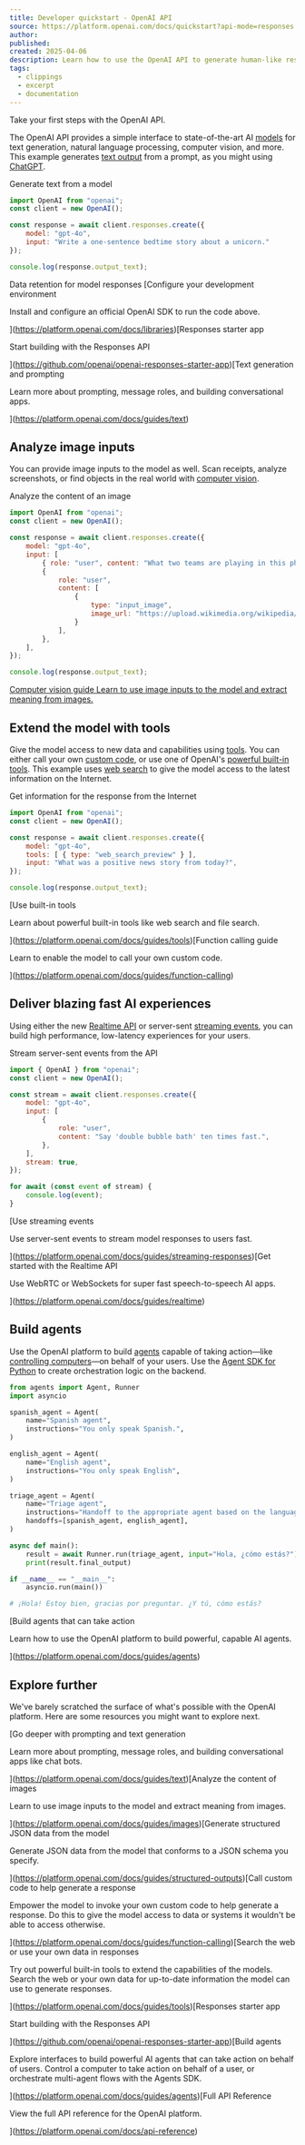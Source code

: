 ```yaml
---
title: Developer quickstart - OpenAI API
source: https://platform.openai.com/docs/quickstart?api-mode=responses
author:
published:
created: 2025-04-06
description: Learn how to use the OpenAI API to generate human-like responses to natural language prompts, analyze images with computer vision, use powerful built-in tools, and more.
tags:
  - clippings
  - excerpt
  - documentation
---
```

Take your first steps with the OpenAI API.

The OpenAI API provides a simple interface to state-of-the-art AI [models](https://platform.openai.com/docs/models) for text generation, natural language processing, computer vision, and more. This example generates [text output](https://platform.openai.com/docs/guides/text) from a prompt, as you might using [ChatGPT](https://chatgpt.com/).

Generate text from a model

```javascript
import OpenAI from "openai";
const client = new OpenAI();

const response = await client.responses.create({
    model: "gpt-4o",
    input: "Write a one-sentence bedtime story about a unicorn."
});

console.log(response.output_text);
```

Data retention for model responses [Configure your development environment

Install and configure an official OpenAI SDK to run the code above.

](https://platform.openai.com/docs/libraries)[Responses starter app

Start building with the Responses API

](https://github.com/openai/openai-responses-starter-app)[Text generation and prompting

Learn more about prompting, message roles, and building conversational apps.

](https://platform.openai.com/docs/guides/text)  
  

## Analyze image inputs

You can provide image inputs to the model as well. Scan receipts, analyze screenshots, or find objects in the real world with [computer vision](https://platform.openai.com/docs/guides/images).

Analyze the content of an image

```javascript
import OpenAI from "openai";
const client = new OpenAI();

const response = await client.responses.create({
    model: "gpt-4o",
    input: [
        { role: "user", content: "What two teams are playing in this photo?" },
        {
            role: "user",
            content: [
                {
                    type: "input_image", 
                    image_url: "https://upload.wikimedia.org/wikipedia/commons/3/3b/LeBron_James_Layup_%28Cleveland_vs_Brooklyn_2018%29.jpg",
                }
            ],
        },
    ],
});

console.log(response.output_text);
```

[Computer vision guide Learn to use image inputs to the model and extract meaning from images.](https://platform.openai.com/docs/guides/images)  
  

## Extend the model with tools

Give the model access to new data and capabilities using [tools](https://platform.openai.com/docs/guides/tools). You can either call your own [custom code](https://platform.openai.com/docs/guides/function-calling), or use one of OpenAI's [powerful built-in tools](https://platform.openai.com/docs/guides/tools). This example uses [web search](https://platform.openai.com/docs/guides/tools-web-search) to give the model access to the latest information on the Internet.

Get information for the response from the Internet

```javascript
import OpenAI from "openai";
const client = new OpenAI();

const response = await client.responses.create({
    model: "gpt-4o",
    tools: [ { type: "web_search_preview" } ],
    input: "What was a positive news story from today?",
});

console.log(response.output_text);
```

[Use built-in tools

Learn about powerful built-in tools like web search and file search.

](https://platform.openai.com/docs/guides/tools)[Function calling guide

Learn to enable the model to call your own custom code.

](https://platform.openai.com/docs/guides/function-calling)  
  

## Deliver blazing fast AI experiences

Using either the new [Realtime API](https://platform.openai.com/docs/guides/realtime) or server-sent [streaming events](https://platform.openai.com/docs/guides/streaming-responses), you can build high performance, low-latency experiences for your users.

Stream server-sent events from the API

```javascript
import { OpenAI } from "openai";
const client = new OpenAI();

const stream = await client.responses.create({
    model: "gpt-4o",
    input: [
        {
            role: "user",
            content: "Say 'double bubble bath' ten times fast.",
        },
    ],
    stream: true,
});

for await (const event of stream) {
    console.log(event);
}
```

[Use streaming events

Use server-sent events to stream model responses to users fast.

](https://platform.openai.com/docs/guides/streaming-responses)[Get started with the Realtime API

Use WebRTC or WebSockets for super fast speech-to-speech AI apps.

](https://platform.openai.com/docs/guides/realtime)  
  

## Build agents

Use the OpenAI platform to build [agents](https://platform.openai.com/docs/guides/agents) capable of taking action—like [controlling computers](https://platform.openai.com/docs/guides/tools-computer-use)—on behalf of your users. Use the [Agent SDK for Python](https://platform.openai.com/docs/guides/agents-sdk) to create orchestration logic on the backend.

```python
from agents import Agent, Runner
import asyncio

spanish_agent = Agent(
    name="Spanish agent",
    instructions="You only speak Spanish.",
)

english_agent = Agent(
    name="English agent",
    instructions="You only speak English",
)

triage_agent = Agent(
    name="Triage agent",
    instructions="Handoff to the appropriate agent based on the language of the request.",
    handoffs=[spanish_agent, english_agent],
)

async def main():
    result = await Runner.run(triage_agent, input="Hola, ¿cómo estás?")
    print(result.final_output)

if __name__ == "__main__":
    asyncio.run(main())

# ¡Hola! Estoy bien, gracias por preguntar. ¿Y tú, cómo estás?
```

[Build agents that can take action

Learn how to use the OpenAI platform to build powerful, capable AI agents.

](https://platform.openai.com/docs/guides/agents)  
  

## Explore further

We've barely scratched the surface of what's possible with the OpenAI platform. Here are some resources you might want to explore next.

[Go deeper with prompting and text generation

Learn more about prompting, message roles, and building conversational apps like chat bots.

](https://platform.openai.com/docs/guides/text)[Analyze the content of images

Learn to use image inputs to the model and extract meaning from images.

](https://platform.openai.com/docs/guides/images)[Generate structured JSON data from the model

Generate JSON data from the model that conforms to a JSON schema you specify.

](https://platform.openai.com/docs/guides/structured-outputs)[Call custom code to help generate a response

Empower the model to invoke your own custom code to help generate a response. Do this to give the model access to data or systems it wouldn't be able to access otherwise.

](https://platform.openai.com/docs/guides/function-calling)[Search the web or use your own data in responses

Try out powerful built-in tools to extend the capabilities of the models. Search the web or your own data for up-to-date information the model can use to generate responses.

](https://platform.openai.com/docs/guides/tools)[Responses starter app

Start building with the Responses API

](https://github.com/openai/openai-responses-starter-app)[Build agents

Explore interfaces to build powerful AI agents that can take action on behalf of users. Control a computer to take action on behalf of a user, or orchestrate multi-agent flows with the Agents SDK.

](https://platform.openai.com/docs/guides/agents)[Full API Reference

View the full API reference for the OpenAI platform.

](https://platform.openai.com/docs/api-reference)